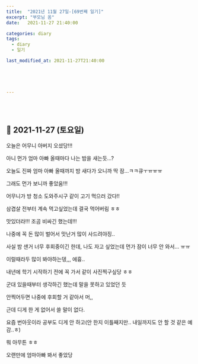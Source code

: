 ```yaml
---
title:  "2021년 11월 27일-[69번째 일기]"
excerpt: "부모님 옴"
date:   2021-11-27 21:40:00 

categories: diary
tags:
  - diary
  - 일기

last_modified_at: 2021-11-27T21:40:00





---
```


<br/>

<br/>

## 🧾 2021-11-27 (토요일)

오늘은 어무니 아버지 오셨당!!!

아니 먼가 엄마 아빠 올때마다 나는 밤을 새는듯...?

오늘도 진짜 엄마 아빠 올때까지 밤 새다가 오니까 딱 잠...ㅋㅋ큐ㅜㅠㅠㅠ

그래도 먼가 보니까 좋았움!!!

어무니가 방 청소 도와주시구 같이 고기 먹으러 갔다!!

삼겹살 전부터 계속 먹고싶었는데 결국 먹어버림 ㅎㅎ

맛있더라!!!  조곰 비싸긴 했는데!!!

나중에 꼭 돈 많이 벌어서 맛난거 많이 사드려야징..

사실 밤 샌거 너무 후회중이긴 한데, 나도 자고 싶었는데 먼가 잠이 너무 안 와서... ㅠㅠ

이럴때라두 많이 봐야하는뎅,,, 에흉..

내년에 학기 시작하기 전에 꼭 가서 같이 사진찍구싶당 ㅎㅎ

군대 있을때부터 생각하긴 했는데 말을 못하고 있었던 듯

안찍어두면 나중에 후회할 거 같아서 머,,

근데 디게 한 게 없어서 쓸 말이 없다.

요즘 번아웃이라 공부도 디게 안 하고(안 한지 이틀째지만.. 내일까지도 안 할 것 같은 예감..ㅎ)

뭐 아무튼 ㅎㅎ

오랜만에 엄마아빠 봐서 좋았당